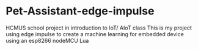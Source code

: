 # Pet-Assistant-edge-impulse
HCMUS school project in introduction to IoT/ AIoT class
This is my project using edge impulse to create a machine learning for embedded device using an esp8266 nodeMCU Lua
